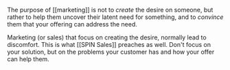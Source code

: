 The purpose of [[marketing]] is not to *create* the desire on someone, but rather to help them uncover their latent need for something, and to *convince* them that your offering can address the need. 

Marketing (or sales) that focus on creating the desire, normally lead to discomfort. This is what [[SPIN Sales]] preaches as well. Don't focus on your solution, but on the problems your customer has and how your offer can help them. 